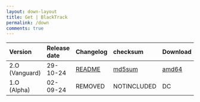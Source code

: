```yaml
---
layout: down-layout
title: Get | BlackTrack
permalink: /down
comments: true
---
```



| Version | Release date | Changelog | checksum | Download |
|  :---        |      :---      | :---          |:---          | :---          |
| 2.O (Vanguard) | 29-10-24 | [README](/blog/blacktrack-2.0-release) |[md5sum](https://gitlab.com/blacktracksec/documentation/archives/-/blob/main/checksum/sha512sum.txt) | [amd64](https://www.mediafire.com/file/lqzumjy15touvik/blacktrack-vanguard-2.0-amd64.img/file) |
| 1.O (Alpha) | 02-09-24 | REMOVED | NOTINCLUDED | DC |
